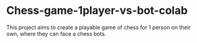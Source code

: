 # Chess-game-1player-vs-bot-colab
This project aims to create a playable game of chess for 1 person on their own, where they can face a chess bots.
